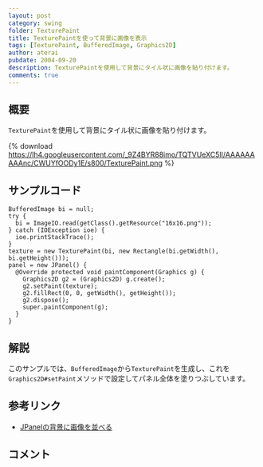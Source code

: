 ```yaml
---
layout: post
category: swing
folder: TexturePaint
title: TexturePaintを使って背景に画像を表示
tags: [TexturePaint, BufferedImage, Graphics2D]
author: aterai
pubdate: 2004-09-20
description: TexturePaintを使用して背景にタイル状に画像を貼り付けます。
comments: true
---
```

## 概要
`TexturePaint`を使用して背景にタイル状に画像を貼り付けます。

{% download https://lh4.googleusercontent.com/_9Z4BYR88imo/TQTVUeXC5lI/AAAAAAAAAnc/CWUYfOODy1E/s800/TexturePaint.png %}

## サンプルコード
<pre class="prettyprint"><code>BufferedImage bi = null;
try {
  bi = ImageIO.read(getClass().getResource("16x16.png"));
} catch (IOException ioe) {
  ioe.printStackTrace();
}
texture = new TexturePaint(bi, new Rectangle(bi.getWidth(), bi.getHeight()));
panel = new JPanel() {
  @Override protected void paintComponent(Graphics g) {
    Graphics2D g2 = (Graphics2D) g.create();
    g2.setPaint(texture);
    g2.fillRect(0, 0, getWidth(), getHeight());
    g2.dispose();
    super.paintComponent(g);
  }
}
</code></pre>

## 解説
このサンプルでは、`BufferedImage`から`TexturePaint`を生成し、これを`Graphics2D#setPaint`メソッドで設定してパネル全体を塗りつぶしています。

## 参考リンク
- [JPanelの背景に画像を並べる](http://ateraimemo.com/Swing/BackgroundImage.html)

<!-- dummy comment line for breaking list -->

## コメント
